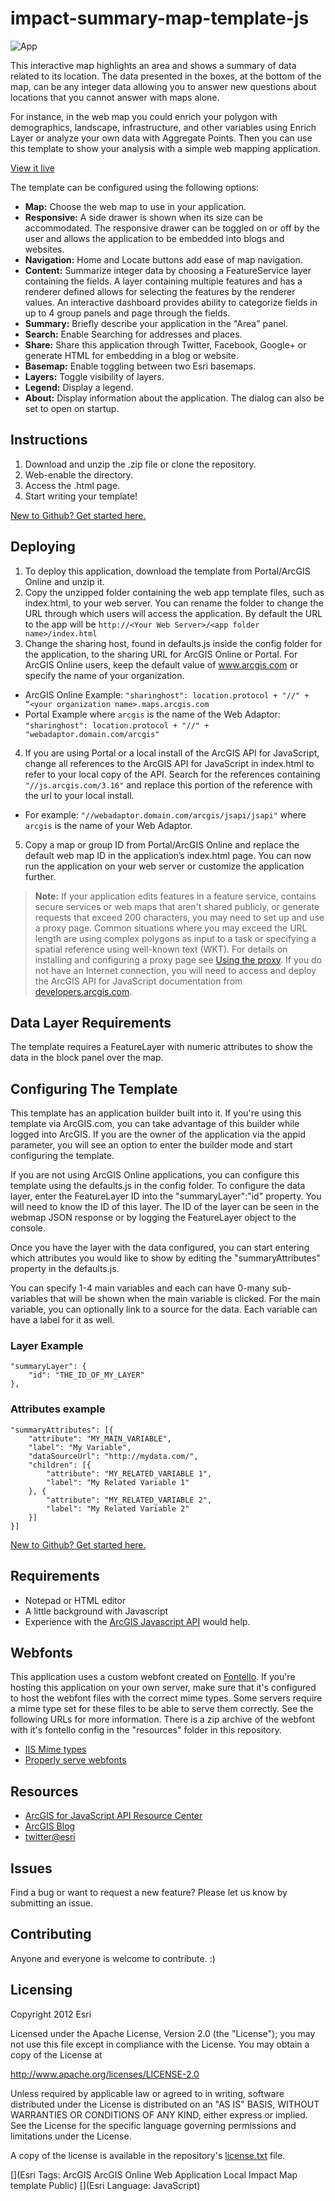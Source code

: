 # impact-summary-map-template-js

![App](http://esri.github.io/impact-summary-map-template-js/images/item.png)

This interactive map highlights an area and shows a summary of data related to its location. The data presented in the boxes, at the bottom of the map, can be any integer data allowing you to answer new questions about locations that you cannot answer with maps alone.

For instance, in the web map you could enrich your polygon with demographics, landscape, infrastructure, and other variables using Enrich Layer or analyze your own data with Aggregate Points. Then you can use this template to show your analysis with a simple web mapping application.

[View it live](http://esri.github.io/impact-summary-map-template-js/)

The template can be configured using the following options:

- **Map:** Choose the web map to use in your application.
- **Responsive:** A side drawer is shown when its size can be accommodated. The responsive drawer can be toggled on or off by the user and allows the application to be embedded into blogs and websites.
- **Navigation:** Home and Locate buttons add ease of map navigation.
- **Content:** Summarize integer data by choosing a FeatureService layer containing the fields. A layer containing multiple features and has a renderer defined allows for selecting the features by the renderer values. An interactive dashboard provides ability to categorize fields in up to 4 group panels and page through the fields.
- **Summary:** Briefly describe your application in the "Area" panel.
- **Search:** Enable Searching for addresses and places.
- **Share:** Share this application through Twitter, Facebook, Google+ or generate HTML for embedding in a blog or website.
- **Basemap:** Enable toggling between two Esri basemaps.
- **Layers:** Toggle visibility of layers.
- **Legend:** Display a legend.
- **About:** Display information about the application. The dialog can also be set to open on startup.

## Instructions

1. Download and unzip the .zip file or clone the repository.
2. Web-enable the directory.
3. Access the .html page.
4. Start writing your template!

[New to Github? Get started here.](https://github.com/)

## Deploying

1. To deploy this application, download the template from Portal/ArcGIS Online and unzip it.
2. Copy the unzipped folder containing the web app template files, such as index.html, to your web server. You can rename the folder to change the URL through which users will access the application. By default the URL to the app will be `http://<Your Web Server>/<app folder name>/index.html`
3. Change the sharing host, found in defaults.js inside the config folder for the application, to the sharing URL for ArcGIS Online or Portal. For ArcGIS Online users, keep the default value of www.arcgis.com or specify the name of your organization.
  - ArcGIS Online Example:  `"sharinghost": location.protocol + "//" + “<your organization name>.maps.arcgis.com`
  - Portal Example where `arcgis` is the name of the Web Adaptor: `"sharinghost": location.protocol + "//" + "webadaptor.domain.com/arcgis"`
4. If you are using Portal or a local install of the ArcGIS API for JavaScript, change all references to the ArcGIS API for JavaScript in index.html to refer to your local copy of the API. Search for the references containing `"//js.arcgis.com/3.16"` and replace this portion of the reference with the url to your local install.
  - For example: `"//webadaptor.domain.com/arcgis/jsapi/jsapi"` where `arcgis` is the name of your Web Adaptor.
5. Copy a map or group ID from Portal/ArcGIS Online and replace the default web map ID in the application’s index.html page. You can now run the application on your web server or customize the application further.

> **Note:** If your application edits features in a feature service, contains secure services or web maps that aren't shared publicly, or generate requests that exceed 200 characters, you may need to set up and use a proxy page. Common situations where you may exceed the URL length are using complex polygons as input to a task or specifying a spatial reference using well-known text (WKT). For details on installing and configuring a proxy page see [Using the proxy](https://developers.arcgis.com/javascript/jshelp/ags_proxy.html). If you do not have an Internet connection, you will need to access and deploy the ArcGIS API for JavaScript documentation from [developers.arcgis.com](https://developers.arcgis.com/).

## Data Layer Requirements
The template requires a FeatureLayer with numeric attributes to show the data in the block panel over the map.

## Configuring The Template
This template has an application builder built into it. If you're using this template via ArcGIS.com, you can take advantage of this builder while logged into ArcGIS. If you are the owner of the application via the appid parameter, you will see an option to enter the builder mode and start configuring the template.

If you are not using ArcGIS Online applications, you can configure this template using the defaults.js in the config folder. To configure the data layer, enter the FeatureLayer ID into the "summaryLayer":"id" property. You will need to know the ID of this layer. The ID of the layer can be seen in the webmap JSON response or by logging the FeatureLayer object to the console.

Once you have the layer with the data configured, you can start entering which attributes you would like to show by editing the "summaryAttributes" property in the defaults.js.

You can specify 1-4 main variables and each can have 0-many sub-variables that will be shown when the main variable is clicked. For the main variable, you can optionally link to a source for the data. Each variable can have a label for it as well.

### Layer Example

    "summaryLayer": {
        "id": "THE_ID_OF_MY_LAYER"
    },

### Attributes example

    "summaryAttributes": [{
        "attribute": "MY_MAIN_VARIABLE",
        "label": "My Variable",
        "dataSourceUrl": "http://mydata.com/",
        "children": [{
            "attribute": "MY_RELATED_VARIABLE 1",
            "label": "My Related Variable 1"
        }, {
            "attribute": "MY_RELATED_VARIABLE 2",
            "label": "My Related Variable 2"
        }]
    }]

 [New to Github? Get started here.](https://github.com/)

## Requirements

* Notepad or HTML editor
* A little background with Javascript
* Experience with the [ArcGIS Javascript API](http://www.esri.com/) would help.

## Webfonts

This application uses a custom webfont created on [Fontello](http://fontello.com/). If you're hosting this application on your own server, make sure that it's configured to host the webfont files with the correct mime types. Some servers require a mime type set for these files to be able to serve them correctly. See the following URLs for more information. There is a zip archive of the webfont with it's fontello config in the "resources" folder in this repository.
- [IIS Mime types](http://codingstill.com/2013/01/set-mime-types-for-web-fonts-in-iis/)
- [Properly serve webfonts](http://blog.symbolset.com/properly-serve-webfonts)

## Resources

* [ArcGIS for JavaScript API Resource Center](http://help.arcgis.com/en/webapi/javascript/arcgis/index.html)
* [ArcGIS Blog](http://blogs.esri.com/esri/arcgis/)
* [twitter@esri](http://twitter.com/esri)

## Issues

Find a bug or want to request a new feature?  Please let us know by submitting an issue.

## Contributing

Anyone and everyone is welcome to contribute. :)

## Licensing
Copyright 2012 Esri

Licensed under the Apache License, Version 2.0 (the "License");
you may not use this file except in compliance with the License.
You may obtain a copy of the License at

   http://www.apache.org/licenses/LICENSE-2.0

Unless required by applicable law or agreed to in writing, software
distributed under the License is distributed on an "AS IS" BASIS,
WITHOUT WARRANTIES OR CONDITIONS OF ANY KIND, either express or implied.
See the License for the specific language governing permissions and
limitations under the License.

A copy of the license is available in the repository's [license.txt](https://raw.github.com/Esri/impact-summary-map-template-js/master/license.txt) file.

[](Esri Tags: ArcGIS ArcGIS Online Web Application Local Impact Map template Public)
[](Esri Language: JavaScript)
